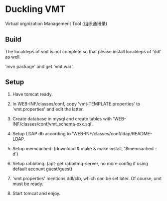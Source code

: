 Duckling VMT
============

Virtual orgnization Management Tool (组织通讯录)

Build
-----
The localdeps of vmt is not complete so that please install localdeps
of 'ddl' as well.

'mvn package' and get 'vmt.war'.

Setup
-----
1) Have tomcat ready.

2) In WEB-INF/classes/conf, copy 'vmt-TEMPLATE.properties' to
'vmt.properties' and edit the latter.

3) Create database in mysql and create tables with
'WEB-INF/classes/conf/vmt_schema-xxx.sql'.

4) Setup LDAP db according to 'WEB-INF/classes/conf/ldap/README-LDAP.

5) Setup memcached. (download & make & make install, '$memcached -d')

6) Setup rabbitmq. (apt-get rabbitmq-server, no more config if using
default account guest/guest)

7) 'vmt.properties' mentions ddl/clb, which can be set later. Of
course, umt must be ready.

8) Start tomcat and enjoy.
